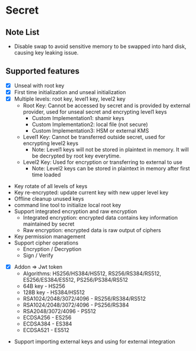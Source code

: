 # Secret

## Note List

* Disable swap to avoid sensitive memory to be swapped into hard disk, causing key leaking issue.

## Supported features

* [x] Unseal with root key
* [x] First time initialization and unseal initialization
* [x] Multiple levels: root key, level1 key, level2 key
    * Root Key: Cannot be accessed by secret and is provided by external provider, used for unseal secret and encrypting
      level1 keys
        * Custom Implementation1: shamir keys
        * Custom Implementation2: local file (not secure)
        * Custom Implementation3: HSM or external KMS
    * Level1 Key: Cannot be transferred outside secret, used for encrypting level2 keys
        * Note: Level1 keys will not be stored in plaintext in memory. It will be decrypted by root key everytime.
    * Level2 Key: Used for encryption or transferring to external to use
        * Note: Level2 keys can be stored in plaintext in memory after first time loaded
* Key rotate of all levels of keys
* Key re-encrypted: update current key with new upper level key
* Offline cleanup unused keys
* command line tool to initialize local root key
* Support integrated encryption and raw encryption
    * Integrated encryption: encrypted data contains key information maintained by secret
    * Raw encryption: encrypted data is raw output of ciphers
* Key permission management
* Support cipher operations
    * Encryption / Decryption
    * Sign / Verify
* [x] Addon => Jwt token
    * Algorithms: HS256/HS384/HS512, RS256/RS384/RS512, ES256/ES384/ES512, PS256/PS384/RS512
    * 64B key - HS256
    * 128B key - HS384/HS512
    * RSA1024/2048/3072/4096 - RS256/RS384/RS512
    * RSA1024/2048/3072/4096 - PS256/RS384
    * RSA2048/3072/4096 - PS512
    * ECDSA256 - ES256
    * ECDSA384 - ES384
    * ECDSA521 - ES512
* Support importing external keys and using for external integration
